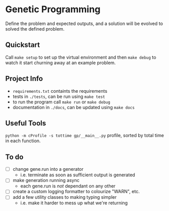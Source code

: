 # Genetic Programming
Define the problem and expected outputs, and a solution will be evolved to
solved the defined problem.


## Quickstart
Call `make setup` to set up the virtual environment and then `make debug` to
watch it start churning away at an example problem.


## Project Info
- `requirements.txt` containts the requirements
- tests in `./tests`, can be run using `make test`
- to run the program call `make run` or `make debug`
- documentation in `./docs`, can be updated using `make docs`


## Useful Tools
`python -m cProfile -s tottime gp/__main__.py` profile, sorted by total time
in each function.

## To do
- [ ] change gene.run into a generator
  - i.e. terminate as soon as sufficient output is generated
- [ ] make generation running async
  - each gene.run is _not_ dependant on any other
- [ ] create a custom logging formatter to colourize "WARN", etc.
- [ ] add a few utility classes to making typing simpler
  - i.e. make it harder to mess up what we're returning
